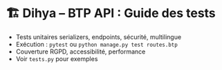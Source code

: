 # 🏗️ Dihya – BTP API : Guide des tests

- Tests unitaires serializers, endpoints, sécurité, multilingue
- Exécution : `pytest` ou `python manage.py test routes.btp`
- Couverture RGPD, accessibilité, performance
- Voir `tests.py` pour exemples
